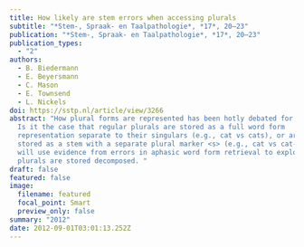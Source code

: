 ```yaml
---
title: How likely are stem errors when accessing plurals
subtitle: "*Stem-, Spraak- en Taalpathologie*, *17*, 20–23"
publication: "*Stem-, Spraak- en Taalpathologie*, *17*, 20–23"
publication_types:
  - "2"
authors:
  - B. Biedermann
  - E. Beyersmann
  - C. Mason
  - E. Townsend
  - L. Nickels
doi: https://sstp.nl/article/view/3266
abstract: "How plural forms are represented has been hotly debated for decades.
  Is it the case that regular plurals are stored as a full word form
  representation separate to their singulars (e.g., cat vs cats), or are plurals
  stored as a stem with a separate plural marker <s> (e.g., cat vs cat-<s>)? We
  will use evidence from errors in aphasic word form retrieval to explore if
  plurals are stored decomposed. "
draft: false
featured: false
image:
  filename: featured
  focal_point: Smart
  preview_only: false
summary: "2012"
date: 2012-09-01T03:01:13.252Z
---
```

